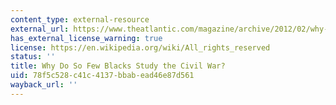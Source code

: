 ```yaml
---
content_type: external-resource
external_url: https://www.theatlantic.com/magazine/archive/2012/02/why-do-so-few-blacks-study-the-civil-war/308831/
has_external_license_warning: true
license: https://en.wikipedia.org/wiki/All_rights_reserved
status: ''
title: Why Do So Few Blacks Study the Civil War?
uid: 78f5c528-c41c-4137-bbab-ead46e87d561
wayback_url: ''
---
```

